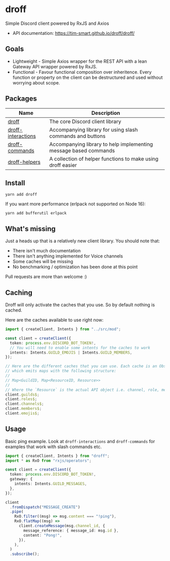# droff

Simple Discord client powered by RxJS and Axios

- API documentation: https://tim-smart.github.io/droff/droff/

## Goals

- Lightweight - Simple Axios wrapper for the REST API with a lean Gateway API
  wrapper powered by RxJS.
- Functional - Favour functional composition over inheritence. Every function or
  property on the client can be destructured and used without worrying about
  scope.

## Packages

| Name                                                                                           | Description                                                      |
| ---------------------------------------------------------------------------------------------- | ---------------------------------------------------------------- |
| [droff](https://github.com/tim-smart/droff/tree/main/packages/droff)                           | The core Discord client library                                  |
| [droff-interactions](https://github.com/tim-smart/droff/tree/main/packages/droff-interactions) | Accompanying library for using slash commands and buttons        |
| [droff-commands](https://github.com/tim-smart/droff/tree/main/packages/droff-commands)         | Accompanying library to help implementing message based commands |
| [droff-helpers](https://github.com/tim-smart/droff/tree/main/packages/droff-helpers)           | A collection of helper functions to make using droff easier      |

## Install

```
yarn add droff
```

If you want more performance (erlpack not supported on Node 16):

```
yarn add bufferutil erlpack
```

## What's missing

Just a heads up that is a relatively new client library. You should note that:

- There isn't much documentation
- There isn't anything implemented for Voice channels
- Some caches will be missing
- No benchmarking / optimization has been done at this point

Pull requests are more than welcome :)

## Caching

Droff will only activate the caches that you use. So by default nothing is
cached.

Here are the caches available to use right now:

```typescript
import { createClient, Intents } from "../src/mod";

const client = createClient({
  token: process.env.DISCORD_BOT_TOKEN!,
  // You will need to enable some intents for the caches to work
  intents: Intents.GUILD_EMOJIS | Intents.GUILD_MEMBERS,
});

// Here are the different caches that you can use. Each cache is an Observable
// which emits maps with the following structure:
//
// Map<GuildID, Map<ResourceID, Resource>>
//
// Where the `Resource` is the actual API object i.e. channel, role, member etc.
client.guilds$;
client.roles$;
client.channels$;
client.members$;
client.emojis$;
```

## Usage

Basic ping example. Look at `droff-interactions` and `droff-commands` for
examples that work with slash commands etc.

```typescript
import { createClient, Intents } from "droff";
import * as RxO from "rxjs/operators";

const client = createClient({
  token: process.env.DISCORD_BOT_TOKEN!,
  gateway: {
    intents: Intents.GUILD_MESSAGES,
  },
});

client
  .fromDispatch("MESSAGE_CREATE")
  .pipe(
    RxO.filter((msg) => msg.content === "!ping"),
    RxO.flatMap((msg) =>
      client.createMessage(msg.channel_id, {
        message_reference: { message_id: msg.id },
        content: "Pong!",
      }),
    ),
  )
  .subscribe();
```
